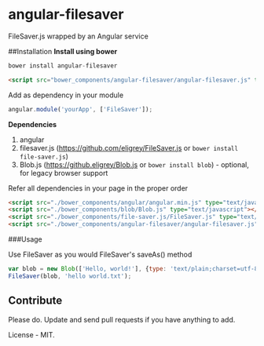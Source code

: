 # angular-filesaver
FileSaver.js wrapped by an Angular service

##Installation
**Install using bower**

```js
bower install angular-filesaver
```

```html
<script src="bower_components/angular-filesaver/angular-filesaver.js" type="text/javascript"></script>
```
Add as dependency in your module

```js
angular.module('yourApp', ['FileSaver']);
```

**Dependencies**

1. angular
2. filesaver.js (https://github.com/eligrey/FileSaver.js or `bower install file-saver.js`)
3. Blob.js (https://github.eligrey/Blob.js or `bower install blob`) - optional, for legacy browser support


Refer all dependencies in your page in the proper order

```html
<script src="./bower_components/angular/angular.min.js" type="text/javascript"></script>
<script src="./bower_components/blob/Blob.js" type="text/javascript"></script>
<script src="./bower_components/file-saver.js/FileSaver.js" type="text/javascript"></script>
<script src="./bower_components/angular-filesaver/angular-filesaver.js" type="text/javascript"></script>
```

###Usage

Use FileSaver as you would FileSaver's saveAs() method

```js
var blob = new Blob(['Hello, world!'], {type: 'text/plain;charset=utf-8'});
FileSaver(blob, 'hello world.txt');
```

## Contribute
Please do. Update and send pull requests if you have anything to add.

License - MIT.
